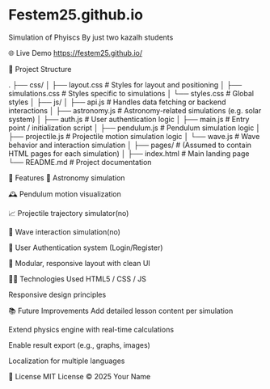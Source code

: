 # Festem25.github.io
Simulation of Phyiscs
By just two kazalh students

🌐 Live Demo
https://festem25.github.io/

📁 Project Structure

.
├── css/
│   ├── layout.css          # Styles for layout and positioning
│   ├── simulations.css     # Styles specific to simulations
│   └── styles.css          # Global styles
│
├── js/
│   ├── api.js              # Handles data fetching or backend interactions
│   ├── astronomy.js        # Astronomy-related simulations (e.g. solar system)
│   ├── auth.js             # User authentication logic
│   ├── main.js             # Entry point / initialization script
│   ├── pendulum.js         # Pendulum simulation logic
│   ├── projectile.js       # Projectile motion simulation logic
│   └── wave.js             # Wave behavior and interaction simulation
│
├── pages/                  # (Assumed to contain HTML pages for each simulation)
│
├── index.html              # Main landing page
└── README.md               # Project documentation

🚀 Features
🌌 Astronomy simulation

🕰️ Pendulum motion visualization

📈 Projectile trajectory simulator(no)

🌊 Wave interaction simulation(no)

🔐 User Authentication system (Login/Register)

🎨 Modular, responsive layout with clean UI

🧑‍💻 Technologies Used
HTML5 / CSS / JS

Responsive design principles

📚 Future Improvements
Add detailed lesson content per simulation

Extend physics engine with real-time calculations

Enable result export (e.g., graphs, images)

Localization for multiple languages

📄 License
MIT License © 2025 Your Name

